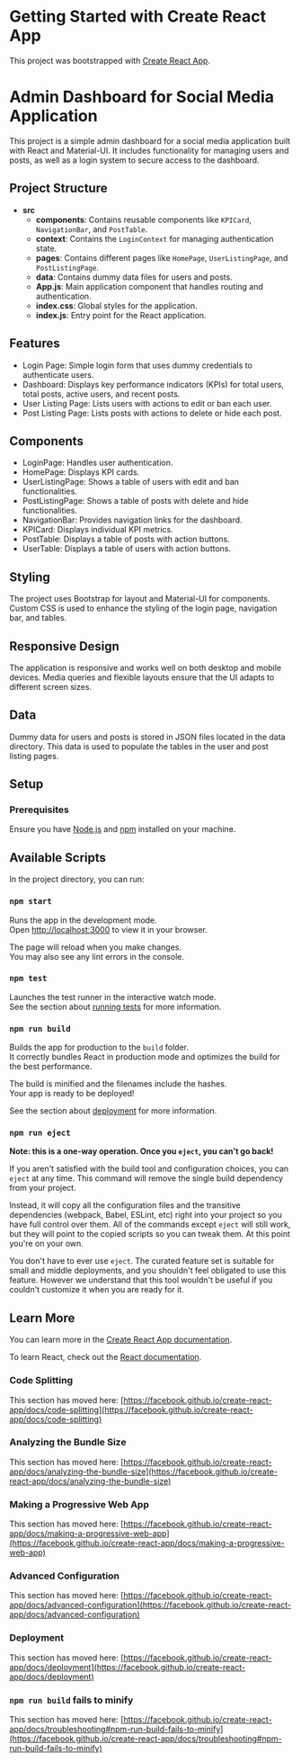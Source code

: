 # Getting Started with Create React App

This project was bootstrapped with [Create React App](https://github.com/facebook/create-react-app).

# Admin Dashboard for Social Media Application

This project is a simple admin dashboard for a social media application built with React and Material-UI. It includes functionality for managing users and posts, as well as a login system to secure access to the dashboard.

## Project Structure

- **src**
  - **components**: Contains reusable components like `KPICard`, `NavigationBar`, and `PostTable`.
  - **context**: Contains the `LoginContext` for managing authentication state.
  - **pages**: Contains different pages like `HomePage`, `UserListingPage`, and `PostListingPage`.
  - **data**: Contains dummy data files for users and posts.
  - **App.js**: Main application component that handles routing and authentication.
  - **index.css**: Global styles for the application.
  - **index.js**: Entry point for the React application.


## Features
- Login Page: Simple login form that uses dummy credentials to authenticate users.
- Dashboard: Displays key performance indicators (KPIs) for total users, total posts, active users, and recent posts.
- User Listing Page: Lists users with actions to edit or ban each user.
- Post Listing Page: Lists posts with actions to delete or hide each post.

## Components
- LoginPage: Handles user authentication.
- HomePage: Displays KPI cards.
- UserListingPage: Shows a table of users with edit and ban functionalities.
- PostListingPage: Shows a table of posts with delete and hide functionalities.
- NavigationBar: Provides navigation links for the dashboard.
- KPICard: Displays individual KPI metrics.
- PostTable: Displays a table of posts with action buttons.
- UserTable: Displays a table of users with action buttons.

## Styling
The project uses Bootstrap for layout and Material-UI for components. Custom CSS is used to enhance the styling of the login page, navigation bar, and tables.

## Responsive Design
The application is responsive and works well on both desktop and mobile devices. Media queries and flexible layouts ensure that the UI adapts to different screen sizes.

## Data
Dummy data for users and posts is stored in JSON files located in the data directory. This data is used to populate the tables in the user and post listing pages.

## Setup

### Prerequisites

Ensure you have [Node.js](https://nodejs.org/) and [npm](https://www.npmjs.com/) installed on your machine.


## Available Scripts

In the project directory, you can run:

### `npm start`

Runs the app in the development mode.\
Open [http://localhost:3000](http://localhost:3000) to view it in your browser.

The page will reload when you make changes.\
You may also see any lint errors in the console.

### `npm test`

Launches the test runner in the interactive watch mode.\
See the section about [running tests](https://facebook.github.io/create-react-app/docs/running-tests) for more information.

### `npm run build`

Builds the app for production to the `build` folder.\
It correctly bundles React in production mode and optimizes the build for the best performance.

The build is minified and the filenames include the hashes.\
Your app is ready to be deployed!

See the section about [deployment](https://facebook.github.io/create-react-app/docs/deployment) for more information.

### `npm run eject`

**Note: this is a one-way operation. Once you `eject`, you can't go back!**

If you aren't satisfied with the build tool and configuration choices, you can `eject` at any time. This command will remove the single build dependency from your project.

Instead, it will copy all the configuration files and the transitive dependencies (webpack, Babel, ESLint, etc) right into your project so you have full control over them. All of the commands except `eject` will still work, but they will point to the copied scripts so you can tweak them. At this point you're on your own.

You don't have to ever use `eject`. The curated feature set is suitable for small and middle deployments, and you shouldn't feel obligated to use this feature. However we understand that this tool wouldn't be useful if you couldn't customize it when you are ready for it.

## Learn More

You can learn more in the [Create React App documentation](https://facebook.github.io/create-react-app/docs/getting-started).

To learn React, check out the [React documentation](https://reactjs.org/).

### Code Splitting

This section has moved here: [https://facebook.github.io/create-react-app/docs/code-splitting](https://facebook.github.io/create-react-app/docs/code-splitting)

### Analyzing the Bundle Size

This section has moved here: [https://facebook.github.io/create-react-app/docs/analyzing-the-bundle-size](https://facebook.github.io/create-react-app/docs/analyzing-the-bundle-size)

### Making a Progressive Web App

This section has moved here: [https://facebook.github.io/create-react-app/docs/making-a-progressive-web-app](https://facebook.github.io/create-react-app/docs/making-a-progressive-web-app)

### Advanced Configuration

This section has moved here: [https://facebook.github.io/create-react-app/docs/advanced-configuration](https://facebook.github.io/create-react-app/docs/advanced-configuration)

### Deployment

This section has moved here: [https://facebook.github.io/create-react-app/docs/deployment](https://facebook.github.io/create-react-app/docs/deployment)

### `npm run build` fails to minify

This section has moved here: [https://facebook.github.io/create-react-app/docs/troubleshooting#npm-run-build-fails-to-minify](https://facebook.github.io/create-react-app/docs/troubleshooting#npm-run-build-fails-to-minify)

